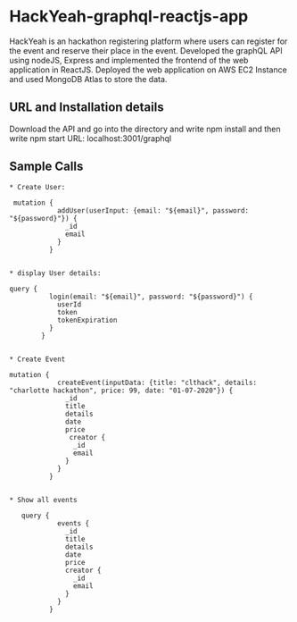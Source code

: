 # HackYeah-graphql-reactjs-app
HackYeah is an hackathon registering platform where users can register for the event and reserve their place in the event. Developed the graphQL API using nodeJS, Express and implemented the frontend of the web application in ReactJS. Deployed the web application on AWS EC2 Instance and used MongoDB Atlas to store the data.

**URL and Installation details**
----
Download the API and go into the directory and write npm install and then write npm start
URL: localhost:3001/graphql

**Sample Calls**
----
```
* Create User:

 mutation {
            addUser(userInput: {email: "${email}", password: "${password}"}) {
              _id
              email
            }
          }
          
          
* display User details:

query {
          login(email: "${email}", password: "${password}") {
            userId
            token
            tokenExpiration
          }
        }
          
          
* Create Event

mutation {
            createEvent(inputData: {title: "clthack", details: "charlotte hackathon", price: 99, date: "01-07-2020"}) {
              _id
              title
              details
              date
              price
               creator {
                _id
                email
              }
            }
          } 


* Show all events

   query {
            events {
              _id
              title
              details
              date
              price
              creator {
                _id
                email
              }
            }
          } 
          
